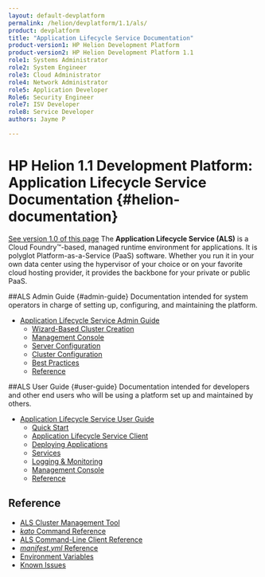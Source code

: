 ```yaml
---
layout: default-devplatform
permalink: /helion/devplatform/1.1/als/
product: devplatform
title: "Application Lifecycle Service Documentation"
product-version1: HP Helion Development Platform
product-version2: HP Helion Development Platform 1.1
role1: Systems Administrator 
role2: System Engineer
role3: Cloud Administrator
role4: Network Administrator
role5: Application Developer
Role6: Security Engineer
role7: ISV Developer
role8: Service Developer
authors: Jayme P

---
```

<!--PUBLISHED-->

# HP Helion 1.1 Development Platform: Application Lifecycle Service Documentation {#helion-documentation}
[See version 1.0 of this page](/als/v1/)
 The **Application Lifecycle Service (ALS)** is a Cloud Foundry&trade;-based, managed runtime environment for applications. It is polyglot
Platform-as-a-Service (PaaS) software. Whether you run it in your own data
center using the hypervisor of your choice or on your favorite cloud
hosting provider, it provides the backbone for your private or public PaaS.

##ALS Admin Guide {#admin-guide}
Documentation intended for system operators in charge of setting up, configuring, and maintaining the platform.

-   [Application Lifecycle Service Admin Guide](/helion/devplatform/1.1/als/admin/)
    -   [Wizard-Based Cluster Creation](/helion/devplatform/1.1/als/admin/#wizard-based-cluster-creation)
    -   [Management Console](/helion/devplatform/1.1/als/admin/#management-console)
    -   [Server Configuration](/helion/devplatform/1.1/als/admin/#server-configuration)
    -   [Cluster Configuration](/helion/devplatform/1.1/als/admin/#cluster-configuration)
    -   [Best Practices](/helion/devplatform/1.1/als/admin/#best-practices)
    -   [Reference](/helion/devplatform/1.1/als/admin/#reference)

##ALS User Guide {#user-guide}
Documentation intended for developers and other end users who will be using a platform set up and maintained by others.

-   [Application Lifecycle Service User Guide](/helion/devplatform/1.1/als/user/)
    -   [Quick Start](/helion/devplatform/1.1/als/user/#quick-start)
    -   [Application Lifecycle Service Client](/helion/devplatform/1.1/als/user/#helion-client)
    -   [Deploying Applications](/helion/devplatform/1.1/als/user/#deploying-applications)
    -   [Services](/helion/devplatform/1.1/als/user/#services)
    -   [Logging & Monitoring](/helion/devplatform/1.1/als/user/#logging-monitoring)
    -   [Management Console](/helion/devplatform/1.1/als/user/#management-console)
    -   [Reference](/helion/devplatform/1.1/als/user/#reference)

## Reference

- [ALS Cluster Management Tool](/helion/devplatform/1.1/als/client/reference)
- [*kato* Command Reference](/helion/devplatform/1.1/als/admin/reference/kato-ref)
- [ALS Command-Line Client Reference](/helion/devplatform/1.1/als/user/reference/client-ref)
- [*manifest.yml* Reference](/helion/devplatform/1.1/als/user/deploy/manifestyml)
- [Environment Variables](/helion/devplatform/1.1/als/user/reference/environment)
- [Known Issues](/helion/devplatform/1.1/als/admin/reference/known-issues)
